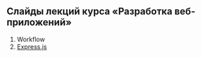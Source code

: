 ## Слайды лекций курса «Разработка веб-приложений»

1. Workflow
1. [Express.js](http://urfu-2017.github.io/webdev-slides/02-express)
